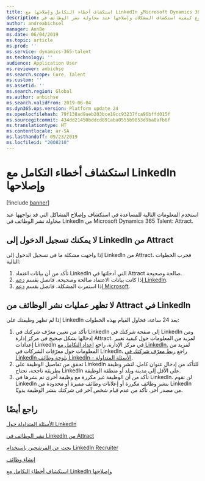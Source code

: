 ```yaml
---
title: استكشاف أخطاء التكامل وإصلاحها مع LinkedIn وMicrosoft Dynamics 365 Talent - Attract
description: يوضح هذا الموضوع كيفية استكشاف المشكلات وإصلاحها عند محاولة نشر الوظائف في LinkedIn من Microsoft Dynamics 365 Talent - Attract.
author: andreabichsel
manager: AnnBe
ms.date: 06/04/2019
ms.topic: article
ms.prod: ''
ms.service: dynamics-365-talent
ms.technology: ''
audience: Application User
ms.reviewer: anbichse
ms.search.scope: Core, Talent
ms.custom: ''
ms.assetid: ''
ms.search.region: Global
ms.author: anbichse
ms.search.validFrom: 2019-06-04
ms.dyn365.ops.version: Platform update 24
ms.openlocfilehash: 79f138ad9aeb203bce19cc93237fca96bffd015f
ms.sourcegitcommit: 434dd21450bddcd891aba0555b9853d9ba0afb6f
ms.translationtype: HT
ms.contentlocale: ar-SA
ms.lasthandoff: 09/23/2019
ms.locfileid: "2008210"
---
```

# <a name="troubleshoot-integration-with-linkedin"></a>استكشاف أخطاء التكامل مع LinkedIn وإصلاحها

[!include [banner](../includes/banner.md)]

استخدم المعلومات التالية للمساعدة في استكشاف وإصلاح المشاكل التي قد تواجهها عند محاولة نشر الوظائف في LinkedIn من Microsoft Dynamics 365 Talent: Attract.

## <a name="you-cant-sign-in-to-linkedin-from-attract"></a>لا يمكنك تسجيل الدخول إلى LinkedIn من Attract

إذا واجهت مشكلة ما في تسجيل الدخول إلى LinkedIn من Attract، فجرب الخطوات التالية:

1. تأكد من أن بيانات اعتماد LinkedIn التي أدخلتها في Attract صالحة وصحيحة.
2. إذا كانت بيانات الاعتماد صالحة وصحيحة، فاتصل بقسم [دعم LinkedIn](https://www.linkedin.com/help/linkedin).
3. إذا استمرت المشكلة، فاتصل بقسم [دعم Microsoft](./talent-support.md).

## <a name="job-posts-from-attract-dont-appear-on-linkedin"></a>لا تظهر عمليات نشر الوظائف من Attract في LinkedIn

إذا لم تظهر وظيفتك على LinkedIn بعد 24 ساعة، فحاول القيام بهذه الخطوات:

1. تأكد من تعيين معرّف شركتك في LinkedIn إلى صفحة شركتك في LinkedIn ومن إدخالها بشكل صحيح في مركز إدارة Attract. لمزيد من المعلومات حول كيفية تغيير إعدادات LinkedIn في مركز الإدارة، راجع [إعداد التكامل مع LinkedIn.](attract-admin-linkedin.md) لمزيد من المعلومات حول معرّفات الشركات في LinkedIn، راجع [ربط معرّف شركتك في LinkedIn بلوحة وظائف LinkedIn - الأسئلة المتداولة](https://www.linkedin.com/help/linkedin/answer/98972).
2. تحقق من تفاصيل الوظيفة على LinkedIn للتأكد من إدخال عنوان كامل. لنشر وظيفة بطريقة ناجحة، تحتاج LinkedIn على الأقل إلى مدينة وبلد أو منطقة الوظيفة.
3. تأكد من أن الوظيفة غير مكررة مع وظيفة أخرى تم نشرها في LinkedIn. لن تقوم LinkedIn بنشر وظائف مكررة أو إعلانات وظائف مميزة أو محدودة من LinkedIn من مصدر آخر. تأكد من عدم قيام شخص آخر في شركتك بنشر الوظيفة يدويًا.

## <a name="see-also"></a>راجع أيضًا

[الأسئلة المتداولة حول LinkedIn](./attract-linkedin-faq.md)

[نشر الوظائف في LinkedIn من Attract](./attract-post-jobs-to-linkedin.md)

[بحث عن المرشحين باستخدام LinkedIn Recruiter](./attract-linkedin-recruiter.md)

[إنشاء وظائف](./creating-jobs-attract.md)

[استكشاف أخطاء التكامل مع LinkedIn وإصلاحها](./attract-troubleshoot-linkedin.md)
